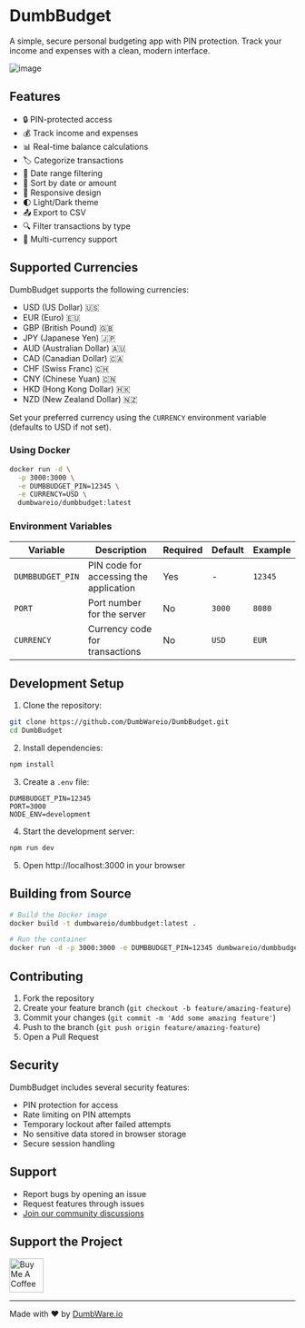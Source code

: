 # DumbBudget

A simple, secure personal budgeting app with PIN protection. Track your income and expenses with a clean, modern interface.

![image](https://github.com/user-attachments/assets/7874b23a-159f-4c93-8e5d-521c18666547)


## Features

- 🔒 PIN-protected access
- 💰 Track income and expenses
- 📊 Real-time balance calculations
- 🏷️ Categorize transactions
- 📅 Date range filtering
- 🔄 Sort by date or amount
- 📱 Responsive design
- 🌓 Light/Dark theme
- 📤 Export to CSV
- 🔍 Filter transactions by type
- 💱 Multi-currency support

## Supported Currencies

DumbBudget supports the following currencies:
- USD (US Dollar) 🇺🇸
- EUR (Euro) 🇪🇺
- GBP (British Pound) 🇬🇧
- JPY (Japanese Yen) 🇯🇵
- AUD (Australian Dollar) 🇦🇺
- CAD (Canadian Dollar) 🇨🇦
- CHF (Swiss Franc) 🇨🇭
- CNY (Chinese Yuan) 🇨🇳
- HKD (Hong Kong Dollar) 🇭🇰
- NZD (New Zealand Dollar) 🇳🇿

Set your preferred currency using the `CURRENCY` environment variable (defaults to USD if not set).

### Using Docker

```bash
docker run -d \
  -p 3000:3000 \
  -e DUMBBUDGET_PIN=12345 \
  -e CURRENCY=USD \
  dumbwareio/dumbbudget:latest
```

### Environment Variables

| Variable | Description | Required | Default | Example |
|----------|-------------|----------|---------|---------|
| `DUMBBUDGET_PIN` | PIN code for accessing the application | Yes | - | `12345` |
| `PORT` | Port number for the server | No | `3000` | `8080` |
| `CURRENCY` | Currency code for transactions | No | `USD` | `EUR` |

## Development Setup

1. Clone the repository:
```bash
git clone https://github.com/DumbWareio/DumbBudget.git
cd DumbBudget
```

2. Install dependencies:
```bash
npm install
```

3. Create a `.env` file:
```env
DUMBBUDGET_PIN=12345
PORT=3000
NODE_ENV=development
```

4. Start the development server:
```bash
npm run dev
```

5. Open http://localhost:3000 in your browser

## Building from Source

```bash
# Build the Docker image
docker build -t dumbwareio/dumbbudget:latest .

# Run the container
docker run -d -p 3000:3000 -e DUMBBUDGET_PIN=12345 dumbwareio/dumbbudget:latest
```

## Contributing

1. Fork the repository
2. Create your feature branch (`git checkout -b feature/amazing-feature`)
3. Commit your changes (`git commit -m 'Add some amazing feature'`)
4. Push to the branch (`git push origin feature/amazing-feature`)
5. Open a Pull Request

## Security

DumbBudget includes several security features:
- PIN protection for access
- Rate limiting on PIN attempts
- Temporary lockout after failed attempts
- No sensitive data stored in browser storage
- Secure session handling

## Support

- Report bugs by opening an issue
- Request features through issues
- [Join our community discussions](https://discord.gg/zJutzxWyq2)

## Support the Project

<a href="https://www.buymeacoffee.com/dumbware" target="_blank">
  <img src="https://cdn.buymeacoffee.com/buttons/v2/default-yellow.png" alt="Buy Me A Coffee" height="60">
</a>

---
Made with ❤️ by [DumbWare.io](https://github.com/DumbWareio)
